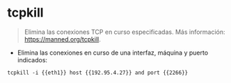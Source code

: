 # tcpkill

> Elimina las conexiones TCP en curso especificadas.
> Más información: <https://manned.org/tcpkill>.

- Elimina las conexiones en curso de una interfaz, máquina y puerto indicados:

`tcpkill -i {{eth1}} host {{192.95.4.27}} and port {{2266}}`
